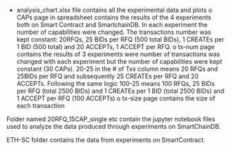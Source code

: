 -	analysis_chart.xlsx file contains all the experimental data and plots
    o	CAPs page in spreadsheet contains the results of the 4 experiments both on Smart Contract and SmartchainDB. In each experiment the number of capabilities were changed. The transactions number was kept constant: 20RFQs, 25 BIDs per RFQ (500 total BIDs), 1 CREATEs per 1 BID (500 total) and 20 ACCEPTs, 1 ACCEPT per RFQ. 
    o	tx-num page contains the results of 3 experiments were number of transactions was changed with each experiment but the number of capabilities were kept constant (30 CAPs). 20-25 in the # of Txs column means 20 RFQs and 25BIDs per RFQ and subsequently 25 CREATEs per RFQ and 20 ACCEPTs. Following the same logic 100-25 means 100 RFQs, 25 BIDs per RFQ (total 2500 BIDs) and 1 CREATEs per 1 BID (total 2500 BIDs) and 1 ACCEPT per RFQ (100 ACCEPTs)
    o	tx-size page contains the size of each transaction  

Folder named 20RFQ_15CAP_single etc contain the jupyter notebook files used to analyze the data produced through experiments on SmartChainDB. 

ETH-SC folder contains the data from experiments on SmartContract. 
